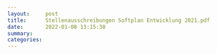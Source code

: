 ```yaml
---
layout:     post
title:      Stellenausschreibungen Softplan Entwicklung 2021.pdf
date:       2022-01-08 13:15:38
summary:    
categories: 
---
```


<object data="{{ site.url }}/pdfs/Stellenausschreibungen Softplan Entwicklung 2021.pdf" width="650" height="800" type='application/pdf'></object>
